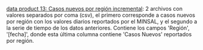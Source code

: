 [data product 13: Casos nuevos por región incremental](output/producto13): 2 archivos con valores separados por coma (csv), el primero corresponde a casos nuevos por región con los valores diarios reportados por el MINSAL, y el segundo a la serie de tiempo de los datos anteriores. Contiene los campos 'Región', '[fecha]', donde esta última columna contiene 'Casos Nuevos' reportados por región.
